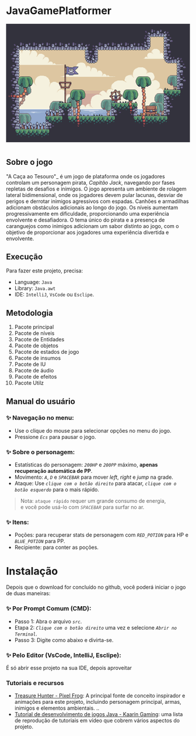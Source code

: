 # JavaGamePlatformer
![](res/5_0OvA.gif)
#

## Sobre o jogo
"A Caça ao Tesouro"_ é um jogo de plataforma onde os jogadores controlam um personagem pirata, _Capitão Jack_, navegando por fases repletas de desafios e inimigos. O jogo apresenta um ambiente de rolagem lateral bidimensional, onde os jogadores devem pular lacunas, desviar de perigos e derrotar inimigos agressivos com espadas. Canhões e armadilhas adicionam obstáculos adicionais ao longo do jogo. Os níveis aumentam progressivamente em dificuldade, proporcionando uma experiência envolvente e desafiadora. O tema único do pirata e a presença de caranguejos como inimigos adicionam um sabor distinto ao jogo, com o objetivo de proporcionar aos jogadores uma experiência divertida e envolvente.

## Execução  
Para fazer este projeto, precisa: 
- Language: `Java`
- Library: `Java.awt`
- IDE: `IntelliJ`, `VsCode` ou `Esclipe`.

## Metodologia

1. Pacote principal
2. Pacote de níveis
3. Pacote de Entidades
4. Pacote de objetos
5. Pacote de estados de jogo
6. Pacote de insumos
7. Pacote de IU
8. Pacote de áudio
9. Pacote de efeitos
10. Pacote Utilz

## Manual do usuário
### ✨ Navegação no menu:
- Use o clique do mouse para selecionar opções no menu do jogo.
- Pressione _`Ecs`_ para pausar o jogo.


### ✨ Sobre o personagem:
- Estatísticas do personagem: _`200HP`_ e _`200PP`_ máximo, **apenas recuperação automática de PP**.
- Movimento: _`A`_, _`D`_ e _`SPACEBAR`_ para mover _left_, _right_ e _jump_ na grade.
- Ataque: Use _`clique com o botão direito`_ para atacar, _`clique com o botão esquerdo`_ para o mais rápido.
> Nota: `ataque rápido` requer um grande consumo de energia,
<br>e você pode usá-lo com _`SPACEBAR`_ para surfar no ar.


### ✨ Itens:
- Poções: para recuperar stats de personagem com _`RED_POTION`_ para HP e _`BLUE_POTION`_ para PP.
- Recipiente: para conter as poções.

# Instalação
Depois que o download for concluído no github, você poderá iniciar o jogo de duas maneiras:
### ✨ Por Prompt Comum (CMD):
- Passo 1: Abra o arquivo _`src`_.
- Etapa 2: _`Clique com o botão direito`_ uma vez e selecione _`Abrir no Terminal`_.
- Passo 3: Digite como abaixo e divirta-se.

### ✨ Pelo Editor (VsCode, IntelliJ, Esclipe):
É só abrir esse projeto na sua IDE, depois aproveitar 

### Tutoriais e recursos
- [Treasure Hunter - Pixel Frog](https://pixelfrog-assets.itch.io/treasure-hunters): A principal fonte de conceito inspirador e animações para este projeto, incluindo personagem principal, armas, inimigos e elementos ambientais. ..
- [Tutorial de desenvolvimento de jogos Java - Kaarin Gaming](https://youtu.be/6_N8QZ47toY): uma lista de reprodução de tutoriais em vídeo que cobrem vários aspectos do projeto.
